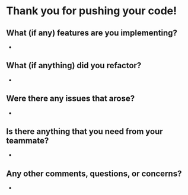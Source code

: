 # Thank you for pushing your code!
## What (if any) features are you implementing?
+

## What (if anything) did you refactor?
+

## Were there any issues that arose?
+

## Is there anything that you need from your teammate?
+

## Any other comments, questions, or concerns?
+
